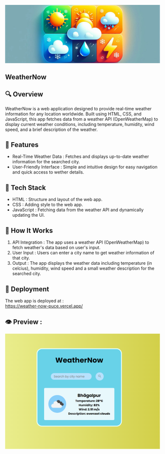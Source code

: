 ![banner](https://github.com/RajeevRanjan5642/WeatherNow/blob/main/images/banner.png)

## WeatherNow

## 🔍 Overview
WeatherNow is a web application designed to provide real-time weather information for any location worldwide. Built using HTML, CSS, and JavaScript, this app fetches data from a weather API (OpenWeatherMap) to display current weather conditions, including temperature, humidity, wind speed, and a brief description of the weather.

## 🧩 Features
- Real-Time Weather Data : Fetches and displays up-to-date weather information for the searched city.
- User-Friendly Interface : Simple and intuitive design for easy navigation and quick access to wether details.

## 🤖 Tech Stack
- HTML : Structure and layout of the web app.
- CSS : Adding style to the web app.
- JavaScript : Fetching data from the weather API and dynamically updating the UI.

## 🦾 How It Works
1. API Integration : The app uses a weather API (OpenWeatherMap) to fetch weather's data based on user's input.
2. User Input : Users can enter a city name to get weather information of that city.
3. Output : The app displays the weather data including temperature (in celcius), humidity, wind speed and a small weather description for the searched city.

## 🔗 Deployment
The web app is deployed at :<br>
https://weather-now-puce.vercel.app/

## 👁️ Preview :
![output](https://github.com/RajeevRanjan5642/WeatherNow/blob/main/images/demo.png)
